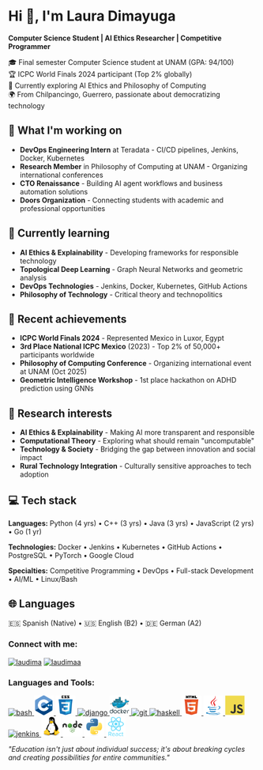 # Hi 👋, I'm Laura Dimayuga

**Computer Science Student | AI Ethics Researcher | Competitive Programmer**

🎓 Final semester Computer Science student at UNAM (GPA: 94/100)  
🏆 ICPC World Finals 2024 participant (Top 2% globally)  
🤖 Currently exploring AI Ethics and Philosophy of Computing  
🌍 From Chilpancingo, Guerrero, passionate about democratizing technology

## 🔭 What I'm working on

- **DevOps Engineering Intern** at Teradata - CI/CD pipelines, Jenkins, Docker, Kubernetes
- **Research Member** in Philosophy of Computing at UNAM - Organizing international conferences
- **CTO Renaissance** - Building AI agent workflows and business automation solutions
- **Doors Organization** - Connecting students with academic and professional opportunities

## 🌱 Currently learning

- **AI Ethics & Explainability** - Developing frameworks for responsible technology
- **Topological Deep Learning** - Graph Neural Networks and geometric analysis
- **DevOps Technologies** - Jenkins, Docker, Kubernetes, GitHub Actions
- **Philosophy of Technology** - Critical theory and technopolitics

## 🏅 Recent achievements

- **ICPC World Finals 2024** - Represented Mexico in Luxor, Egypt
- **3rd Place National ICPC Mexico** (2023) - Top 2% of 50,000+ participants worldwide
- **Philosophy of Computing Conference** - Organizing international event at UNAM (Oct 2025)
- **Geometric Intelligence Workshop** - 1st place hackathon on ADHD prediction using GNNs

## 🎯 Research interests

- **AI Ethics & Explainability** - Making AI more transparent and responsible
- **Computational Theory** - Exploring what should remain "uncomputable"
- **Technology & Society** - Bridging the gap between innovation and social impact
- **Rural Technology Integration** - Culturally sensitive approaches to tech adoption

## 💻 Tech stack

**Languages:** Python (4 yrs) • C++ (3 yrs) • Java (3 yrs) • JavaScript (2 yrs) • Go (1 yr)

**Technologies:** Docker • Jenkins • Kubernetes • GitHub Actions • PostgreSQL • PyTorch • Google Cloud

**Specialties:** Competitive Programming • DevOps • Full-stack Development • AI/ML • Linux/Bash

## 🌐 Languages

🇪🇸 Spanish (Native) • 🇺🇸 English (B2) • 🇩🇪 German (A2)

<h3 align="left">Connect with me:</h3>
<p align="left">
<a href="https://linkedin.com/in/laudima" target="blank"><img align="center" src="https://raw.githubusercontent.com/rahuldkjain/github-profile-readme-generator/master/src/images/icons/Social/linked-in-alt.svg" alt="laudima" height="30" width="40" /></a>
<a href="https://instagram.com/laudimaa" target="blank"><img align="center" src="https://raw.githubusercontent.com/rahuldkjain/github-profile-readme-generator/master/src/images/icons/Social/instagram.svg" alt="laudimaa" height="30" width="40" /></a>
</p>

<h3 align="left">Languages and Tools:</h3>
<p align="left"> <a href="https://www.gnu.org/software/bash/" target="_blank" rel="noreferrer"> <img src="https://www.vectorlogo.zone/logos/gnu_bash/gnu_bash-icon.svg" alt="bash" width="40" height="40"/> </a> <a href="https://www.w3schools.com/cpp/" target="_blank" rel="noreferrer"> <img src="https://raw.githubusercontent.com/devicons/devicon/master/icons/cplusplus/cplusplus-original.svg" alt="cplusplus" width="40" height="40"/> </a> <a href="https://www.w3schools.com/css/" target="_blank" rel="noreferrer"> <img src="https://raw.githubusercontent.com/devicons/devicon/master/icons/css3/css3-original-wordmark.svg" alt="css3" width="40" height="40"/> </a> <a href="https://www.djangoproject.com/" target="_blank" rel="noreferrer"> <img src="https://cdn.worldvectorlogo.com/logos/django.svg" alt="django" width="40" height="40"/> </a> <a href="https://www.docker.com/" target="_blank" rel="noreferrer"> <img src="https://raw.githubusercontent.com/devicons/devicon/master/icons/docker/docker-original-wordmark.svg" alt="docker" width="40" height="40"/> </a> <a href="https://git-scm.com/" target="_blank" rel="noreferrer"> <img src="https://www.vectorlogo.zone/logos/git-scm/git-scm-icon.svg" alt="git" width="40" height="40"/> </a> <a href="https://www.haskell.org/" target="_blank" rel="noreferrer"> <img src="https://upload.wikimedia.org/wikipedia/commons/1/1c/Haskell-Logo.svg" alt="haskell" width="40" height="40"/> </a> <a href="https://www.w3.org/html/" target="_blank" rel="noreferrer"> <img src="https://raw.githubusercontent.com/devicons/devicon/master/icons/html5/html5-original-wordmark.svg" alt="html5" width="40" height="40"/> </a> <a href="https://www.java.com" target="_blank" rel="noreferrer"> <img src="https://raw.githubusercontent.com/devicons/devicon/master/icons/java/java-original.svg" alt="java" width="40" height="40"/> </a> <a href="https://developer.mozilla.org/en-US/docs/Web/JavaScript" target="_blank" rel="noreferrer"> <img src="https://raw.githubusercontent.com/devicons/devicon/master/icons/javascript/javascript-original.svg" alt="javascript" width="40" height="40"/> </a> <a href="https://www.jenkins.io" target="_blank" rel="noreferrer"> <img src="https://www.vectorlogo.zone/logos/jenkins/jenkins-icon.svg" alt="jenkins" width="40" height="40"/> </a> <a href="https://www.linux.org/" target="_blank" rel="noreferrer"> <img src="https://raw.githubusercontent.com/devicons/devicon/master/icons/linux/linux-original.svg" alt="linux" width="40" height="40"/> </a> <a href="https://nodejs.org" target="_blank" rel="noreferrer"> <img src="https://raw.githubusercontent.com/devicons/devicon/master/icons/nodejs/nodejs-original-wordmark.svg" alt="nodejs" width="40" height="40"/> </a> <a href="https://www.python.org" target="_blank" rel="noreferrer"> <img src="https://raw.githubusercontent.com/devicons/devicon/master/icons/python/python-original.svg" alt="python" width="40" height="40"/> </a> <a href="https://reactjs.org/" target="_blank" rel="noreferrer"> <img src="https://raw.githubusercontent.com/devicons/devicon/master/icons/react/react-original-wordmark.svg" alt="react" width="40" height="40"/> </a> </p>

*"Education isn't just about individual success; it's about breaking cycles and creating possibilities for entire communities."*
